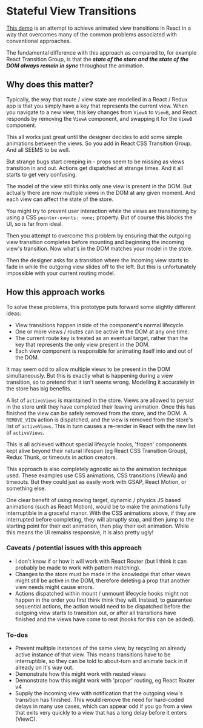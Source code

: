 # Stateful View Transitions

[This demo](https://wookee9.github.io/react-stateful-view-transitions) is an attempt to achieve animated view transitions in React in a way that overcomes many of the common problems associated with conventional approaches.

The fundamental difference with this approach as compared to, for example React Transition Group, is that the __*state of the store and the state of the DOM always remain in sync*__ throughout the animation.

## Why does this matter?

Typically, the way that route / view state are modelled in a React / Redux app is that you simply have a key that represents the current view. When you navigate to a new view, this key changes from `ViewA` to `ViewB`, and React responds by removing the `ViewA` component, and swapping it for the `ViewB` component.

This all works just great until the designer decides to add some simple animations between the views. So you add in React CSS Transition Group. And all SEEMS to be well.

But strange bugs start creeping in - props seem to be missing as views transition in and out. Actions get dispatched at strange times. And it all starts to get very confusing.

The model of the view still thinks only one view is present in the DOM. But actually there are now multiple views in the DOM at any given moment. And each view can affect the state of the store.

You might try to prevent user interaction while the views are transitioning by using a CSS `pointer-events: none;` property. But of course this blocks the UI, so is far from ideal.

Then you attempt to overcome this problem by ensuring that the outgoing view transition completes before mounting and beginning the incoming view's transition. Now what's in the DOM matches your model in the store.

Then the designer asks for a transition where the incoming view starts to fade in while the outgoing view slides off to the left. But this is unfortunately impossible with your current routing model.

## How this approach works

To solve these problems, this prototype puts forward some slightly different ideas:

- View transitions happen inside of the component's normal lifecycle.
- One or more views / routes can be active in the DOM at any one time.
- The current route key is treated as an eventual target, rather than the key that represents the only view present in the DOM.
- Each view component is responsible for animating itself into and out of the DOM.

It may seem odd to allow multiple views to be present in the DOM simultaneously. But this is exactly what is happening during a view transition, so to pretend that it isn't seems wrong. Modelling it accurately in the store has big benefits.

A list of `activeViews` is maintained in the store. Views are allowed to persist in the store until they have completed their leaving animation. Once this has finished the view can be safely removed from the store, and the DOM. A `REMOVE_VIEW` action is dispatched, and the view is removed from the store's list of `activeViews`. This in turn causes a re-render in React with the new list of `activeViews`.

This is all achieved without special lifecycle hooks, 'frozen' components kept alive beyond their natural lifespan (eg React CSS Transition Group), Redux Thunk, or timeouts in action creators.

This approach is also completely agnostic as to the animation technique used. These examples use CSS animations, CSS transitions (ViewA) and timeouts. But they could just as easily work with GSAP, React Motion, or something else.

One clear benefit of using moving target, dynamic / physics JS based animations (such as React Motion), would be to make the animations fully interruptible in a graceful manor. With the CSS animations above, if they are interrupted before completing, they will abruptly stop, and then jump to the starting point for their exit animation, then play their exit animation. While this means the UI remains responsive, it is also pretty ugly!

### Caveats / potential issues with this approach

- I don't know if or how it will work with React Router (but I think it can probably be made to work with pattern matching).
- Changes to the store must be made in the knowledge that other views might still be active in the DOM, therefore deleting a prop that another view needs might cause errors.
- Actions dispatched within mount / unmount lifecycle hooks might not happen in the order you first think think they will. Instead, to guarantee sequential actions, the action would need to be dispatched before the outgoing view starts to transition out, or after all transitions have finished and the views have come to rest (hooks for this can be added).

### To-dos

- Prevent multiple instances of the same view, by recycling an already active instance of that view. This means transitions have to be interruptible, so they can be told to about-turn and animate back in if already on it's way out.
- Demonstrate how this might work with nested views
- Demonstrate how this might work with 'proper' routing, eg React Router v4
- Supply the incoming view with notification that the outgoing view's transition has finished. This would remove the need for hard-coded delays in many use cases, which can appear odd if you go from a view that exits very quickly to a view that has a long delay before it enters (ViewC).
